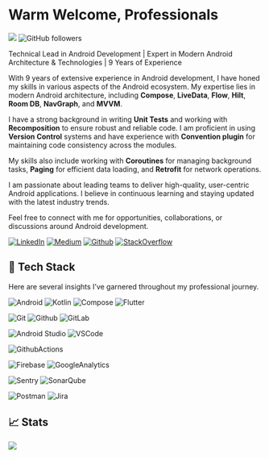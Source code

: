 # Warm Welcome, Professionals
![](https://komarev.com/ghpvc/?username=simonchius)
![GitHub followers](https://img.shields.io/github/followers/simonchius?label=Follow&style=social)

Technical Lead in Android Development | Expert in Modern Android Architecture & Technologies | 9 Years of Experience

With 9 years of extensive experience in Android development, I have honed my skills in various aspects of the Android ecosystem. My expertise lies in modern Android architecture, including **Compose**, **LiveData**, **Flow**, **Hilt**, **Room DB**, **NavGraph**, and **MVVM**. 

I have a strong background in writing **Unit Tests** and working with **Recomposition** to ensure robust and reliable code. I am proficient in using **Version Control** systems and have experience with **Convention plugin** for maintaining code consistency across the modules.

My skills also include working with **Coroutines** for managing background tasks, **Paging** for efficient data loading, and **Retrofit** for network operations. 

I am passionate about leading teams to deliver high-quality, user-centric Android applications. I believe in continuous learning and staying updated with the latest industry trends. 

Feel free to connect with me for opportunities, collaborations, or discussions around Android development.

[![LinkedIn](https://img.shields.io/badge/LinkedIn-0077B5?style=for-the-badge&logo=linkedin&logoColor=white)](https://www.linkedin.com/in/john-simon-raj-t-18b91790/) 
[![Medium](https://img.shields.io/badge/Medium-000000.svg?&style=for-the-badge&logo=medium&logoColor=white)](https://medium.com/@simonmisles) 
[![Github](https://img.shields.io/badge/Github-181717.svg?&style=for-the-badge&logo=medium&logoColor=white)](https://github.com/simonchius) 
[![StackOverflow](https://img.shields.io/badge/StackOverflow-F58025.svg?&style=for-the-badge&logo=StackOverflow&logoColor=white)](https://stackoverflow.com/users/3801137/simon-chius)

## 🚀 Tech Stack

Here are several insights I’ve garnered throughout my professional journey.

![Android](https://img.shields.io/badge/Android-34A853.svg?style=for-the-badge&logo=Android&logoColor=white) ![Kotlin](https://img.shields.io/badge/Kotlin-7F52FF.svg?style=for-the-badge&logo=Kotlin&logoColor=white) ![Compose](https://img.shields.io/badge/Jetpack%20Compose-4285F4.svg?style=for-the-badge&logo=Jetpack-Compose&logoColor=white)  ![Flutter](https://img.shields.io/badge/Flutter-02569B?style=for-the-badge&logo=Flutter&logoColor=white) 

 ![Git](https://img.shields.io/badge/git%20-%23F05033.svg?&style=for-the-badge&logo=git&logoColor=white) ![Github](https://img.shields.io/badge/github%20-%23121011.svg?&style=for-the-badge&logo=github&logoColor=white)  ![GitLab](https://img.shields.io/badge/GitLab-FC6D26?&style=for-the-badge&logo=github&logoColor=white) 
 
 ![Android Studio](https://img.shields.io/badge/Android%20Studio-3DDC84.svg?style=for-the-badge&logo=Android-Studio&logoColor=white)  ![VSCode](https://img.shields.io/badge/vs%20code-007ACC?style=for-the-badge&logo=visual%20studio%20code&logoColor=white)
 
 ![GithubActions](https://img.shields.io/badge/-GithubActions-2088FF?&style=for-the-badge&logo=GithubActions&logoColor=white)
 
 ![Firebase](https://img.shields.io/badge/-Firebase-FFCA28?&style=for-the-badge&logo=Firebase&logoColor=white)  ![GoogleAnalytics](https://img.shields.io/badge/-GoogleAnalytics-E37400?&style=for-the-badge&logo=GoogleAnalytics&logoColor=white)

 ![Sentry](https://img.shields.io/badge/-Sentry-362D59?&style=for-the-badge&logo=Sentry&logoColor=white) ![SonarQube](https://img.shields.io/badge/-SonarQube-4E9BCD?&style=for-the-badge&logo=sonarqube&logoColor=white)

 ![Postman](https://img.shields.io/badge/postman-FF6C37?style=for-the-badge&logo=postman&logoColor=white) ![Jira](https://img.shields.io/badge/-Jira-000?&style=for-the-badge&logo=Jira-Software&logoColor=0052CC) 
 
 
 ## 📈 Stats 

<p><img align="center" src="https://github-readme-streak-stats.herokuapp.com/?user=simonchius&theme=buefy&hide_border=true" /></p>
